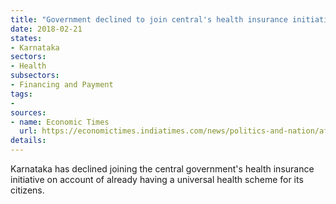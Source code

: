 ```yaml
---
title: "Government declined to join central's health insurance initiative"
date: 2018-02-21
states:
- Karnataka
sectors:
- Health
subsectors:
- Financing and Payment
tags:
- 
sources:
- name: Economic Times
  url: https://economictimes.indiatimes.com/news/politics-and-nation/after-mamata-banerjee-karnataka-opts-out-of-centres-health-scheme/articleshow/62942114.cms
details:
---
```


Karnataka has declined joining the central government's health insurance initiative on account of already having a universal health scheme for its citizens.
